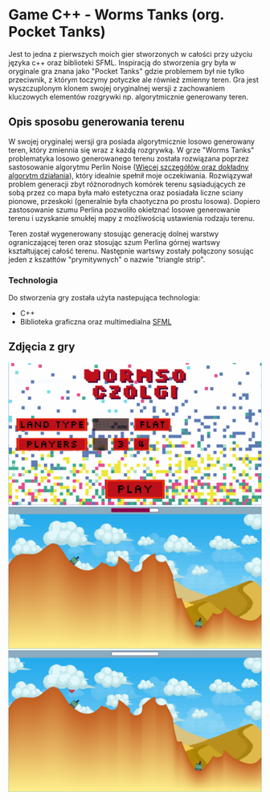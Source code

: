 # Game C++ - Worms Tanks (org. Pocket Tanks)


Jest to jedna z pierwszych moich gier stworzonych w całości przy użyciu języka c++ oraz biblioteki SFML. Inspiracją do stworzenia gry była w oryginale gra znana jako "Pocket Tanks" gdzie problemem był nie tylko przeciwnik, z którym toczymy potyczke ale również zmienny teren. Gra jest wyszczuplonym klonem swojej oryginalnej wersji z zachowaniem kluczowych elementów rozgrywki np. algorytmicznie generowany teren.

## Opis sposobu generowania terenu

W swojej oryginalej wersji gra posiada algorytmicznie losowo generowany teren, który zmiennia się wraz z każdą rozgrywką. W grze "Worms Tanks" problematyka losowo generowanego terenu została rozwiązana poprzez sastosowanie algorytmu Perlin Noise ([Więcej szczegółów oraz dokładny algorytm działania](https://flafla2.github.io/2014/08/09/perlinnoise.html)), który idealnie spełnił moje oczekiwania. Rozwiązywał problem generacji zbyt różnorodnych komórek terenu sąsiadujących ze sobą przez co mapa była mało estetyczna oraz posiadała liczne sciany pionowe, przeskoki (generalnie była chaotyczna po prostu losowa). Dopiero zastosowanie szumu Perlina pozwoliło okiełznać losowe generowanie terenu i uzyskanie smukłej mapy z możliwością ustawienia rodzaju terenu.<br>

Teren został wygenerowany stosując generację dolnej warstwy ograniczającej teren oraz stosując szum Perlina górnej wartswy kształtującej całość terenu. Następnie wartswy zostały połączony sosując jeden z kszatłtów "prymitywnych" o nazwie "triangle strip".

### Technologia

Do stworzenia gry została użyta nastepująca technologia:

- C++
- Biblioteka graficzna oraz multimedialna [SFML](https://www.sfml-dev.org/)

## Zdjęcia z gry

<img src= "Game_Images/Menu.PNG">

<img src= "Game_Images/Load_Bullet.PNG">

<img src= "Game_Images/Gameplay_ss1.PNG">
